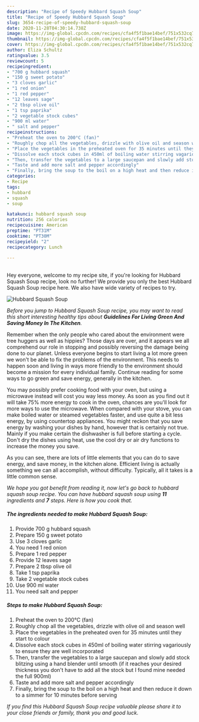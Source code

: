 ```yaml
---
description: "Recipe of Speedy Hubbard Squash Soup"
title: "Recipe of Speedy Hubbard Squash Soup"
slug: 3654-recipe-of-speedy-hubbard-squash-soup
date: 2020-11-28T04:30:14.738Z
image: https://img-global.cpcdn.com/recipes/cfa4f5f1bae14bef/751x532cq70/hubbard-squash-soup-recipe-main-photo.jpg
thumbnail: https://img-global.cpcdn.com/recipes/cfa4f5f1bae14bef/751x532cq70/hubbard-squash-soup-recipe-main-photo.jpg
cover: https://img-global.cpcdn.com/recipes/cfa4f5f1bae14bef/751x532cq70/hubbard-squash-soup-recipe-main-photo.jpg
author: Eliza Schultz
ratingvalue: 3.5
reviewcount: 5
recipeingredient:
- "700 g hubbard squash"
- "150 g sweet potato"
- "3 cloves garlic"
- "1 red onion"
- "1 red pepper"
- "12 leaves sage"
- "2 tbsp olive oil"
- "1 tsp paprika"
- "2 vegetable stock cubes"
- "900 ml water"
- " salt and pepper"
recipeinstructions:
- "Preheat the oven to 200°C (fan)"
- "Roughly chop all the vegetables, drizzle with olive oil and season well"
- "Place the vegetables in the preheated oven for 35 minutes until they start to colour"
- "Dissolve each stock cubes in 450ml of boiling water stirring vagariously to ensure they are well incorporated"
- "Then, transfer the vegetables to a large saucepan and slowly add stock blitzing using a hand blender until smooth (if it reaches your desired thickness you don&#39;t have to add all the stock but I found mine needed the full 900ml)"
- "Taste and add more salt and pepper accordingly"
- "Finally, bring the soup to the boil on a high heat and then reduce it down to a simmer for 10 minutes before serving"
categories:
- Recipe
tags:
- hubbard
- squash
- soup

katakunci: hubbard squash soup 
nutrition: 256 calories
recipecuisine: American
preptime: "PT31M"
cooktime: "PT30M"
recipeyield: "2"
recipecategory: Lunch

---
```

<br>
Hey everyone, welcome to my recipe site, if you're looking for Hubbard Squash Soup recipe, look no further! We provide you only the best Hubbard Squash Soup recipe here. We also have wide variety of recipes to try.
<br>


![Hubbard Squash Soup](https://img-global.cpcdn.com/recipes/cfa4f5f1bae14bef/751x532cq70/hubbard-squash-soup-recipe-main-photo.jpg)

<i>Before you jump to Hubbard Squash Soup recipe, you may want to read this short interesting healthy tips about 
<strong>Guidelines For Living Green And Saving Money In The Kitchen</strong>.</i>
</br>

Remember when the only people who cared about the environment were tree huggers as well as hippies? Those days are over, and it appears we all comprehend our role in stopping and possibly reversing the damage being done to our planet. Unless everyone begins to start living a lot more green we won't be able to fix the problems of the environment. This needs to happen soon and living in ways more friendly to the environment should become a mission for every individual family. Continue reading for some ways to go green and save energy, generally in the kitchen.

You may possibly prefer cooking food with your oven, but using a microwave instead will cost you way less money. As soon as you find out it will take 75% more energy to cook in the oven, chances are you'll look for more ways to use the microwave. When compared with your stove, you can make boiled water or steamed vegetables faster, and use quite a bit less energy, by using countertop appliances. You might reckon that you save energy by washing your dishes by hand, however that is certainly not true. Mainly if you make certain the dishwasher is full before starting a cycle. Don't dry the dishes using heat, use the cool dry or air dry functions to increase the money you save.

As you can see, there are lots of little elements that you can do to save energy, and save money, in the kitchen alone. Efficient living is actually something we can all accomplish, without difficulty. Typically, all it takes is a little common sense.


<i>We hope you got benefit from reading it, now let's go back to hubbard squash soup recipe. You can have hubbard squash soup using <strong>11</strong> ingredients and <strong>7</strong> steps. Here is how you cook that.
</i>

##### The ingredients needed to make Hubbard Squash Soup:

1. Provide 700 g hubbard squash
1. Prepare 150 g sweet potato
1. Use 3 cloves garlic
1. You need 1 red onion
1. Prepare 1 red pepper
1. Provide 12 leaves sage
1. Prepare 2 tbsp olive oil
1. Take 1 tsp paprika
1. Take 2 vegetable stock cubes
1. Use 900 ml water
1. You need  salt and pepper


##### Steps to make Hubbard Squash Soup:

1. Preheat the oven to 200°C (fan)
1. Roughly chop all the vegetables, drizzle with olive oil and season well
1. Place the vegetables in the preheated oven for 35 minutes until they start to colour
1. Dissolve each stock cubes in 450ml of boiling water stirring vagariously to ensure they are well incorporated
1. Then, transfer the vegetables to a large saucepan and slowly add stock blitzing using a hand blender until smooth (if it reaches your desired thickness you don&#39;t have to add all the stock but I found mine needed the full 900ml)
1. Taste and add more salt and pepper accordingly
1. Finally, bring the soup to the boil on a high heat and then reduce it down to a simmer for 10 minutes before serving


<i>If you find this Hubbard Squash Soup recipe valuable please share it to your close friends or family, thank you and good luck.</i>
